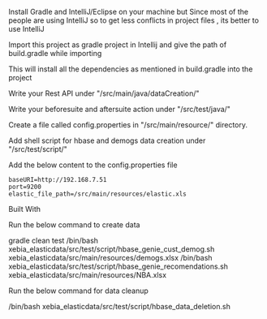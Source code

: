 Install Gradle and IntelliJ/Eclipse on your machine but Since most of the people are using IntelliJ so to get less conflicts in project files , its better to use IntelliJ

Import this project as gradle project in Intellij and give the path of build.gradle while importing

This will install all the dependencies as mentioned in build.gradle into the project

Write your Rest API  under "/src/main/java/dataCreation/"

Write your beforesuite and aftersuite action under "/src/test/java/"

Create a file called config.properties in "/src/main/resource/" directory.

Add shell script for hbase and demogs data creation under "/src/test/script/"

Add the below content to the config.properties file

```
baseURI=http://192.168.7.51
port=9200
elastic_file_path=/src/main/resources/elastic.xls
```
Built With


Run the below command to create data

gradle clean test
/bin/bash xebia_elasticdata/src/test/script/hbase_genie_cust_demog.sh  xebia_elasticdata/src/main/resources/demogs.xlsx
/bin/bash xebia_elasticdata/src/test/script/hbase_genie_recomendations.sh xebia_elasticdata/src/main/resources/NBA.xlsx


Run the below command for data cleanup

/bin/bash xebia_elasticdata/src/test/script/hbase_data_deletion.sh
